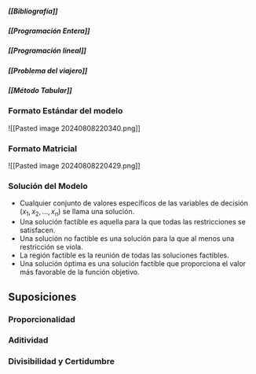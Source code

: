 ##### [[Bibliografía]]
##### [[Programación Entera]]
##### [[Programación lineal]]
##### [[Problema del viajero]]
##### [[Método Tabular]]

### Formato Estándar del modelo

![[Pasted image 20240808220340.png]]

### Formato Matricial

![[Pasted image 20240808220429.png]]

### Solución del Modelo

- Cualquier conjunto de valores específicos de las variables de decisión $(x_1, x_2, ... , x_n)$ se llama una solución.
- Una solución factible es aquella para la que todas las restricciones se satisfacen.
- Una solución no factible es una solución para la que al menos una restricción se viola.
- La región factible es la reunión de todas las soluciones factibles.
- Una solución óptima es una solución factible que proporciona el valor más favorable de la función objetivo.

## Suposiciones
### Proporcionalidad

### Aditividad

### Divisibilidad y Certidumbre
